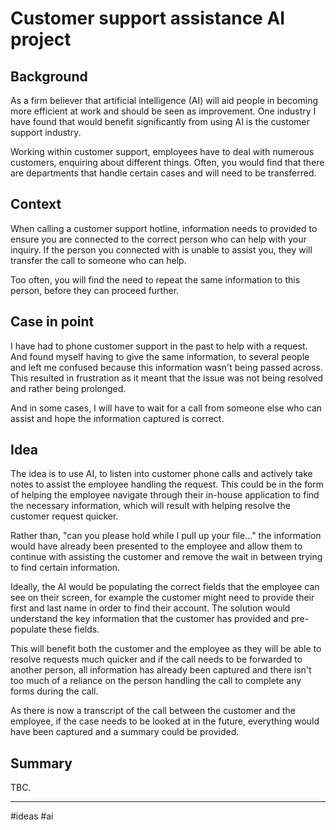 # Customer support assistance AI project

## Background

As a firm believer that artificial intelligence (AI) will aid people in becoming more efficient at work and should be seen as improvement. One industry I have found that would benefit significantly from using AI is the customer support industry.

Working within customer support, employees have to deal with numerous customers, enquiring about different things. Often, you would find that there are departments that handle certain cases and will need to be transferred.

## Context

When calling a customer support hotline, information needs to provided to ensure you are connected to the correct person who can help with your inquiry. If the person you connected with is unable to assist you, they will transfer the call to someone who can help.

Too often, you will find the need to repeat the same information to this person, before they can proceed further.

## Case in point

I have had to phone customer support in the past to help with a request. And found myself having to give the same information, to several people and left me confused because this information wasn't being passed across. This resulted in frustration as it meant that the issue was not being resolved and rather being prolonged.

And in some cases, I will have to wait for a call from someone else who can assist and hope the information captured is correct.

## Idea

The idea is to use AI, to listen into customer phone calls and actively take notes to assist the employee handling the request. This could be in the form of helping the employee navigate through their in-house application to find the necessary information, which will result with helping resolve the customer request quicker.

Rather than, "can you please hold while I pull up your file..." the information would have already been presented to the employee and allow them to continue with assisting the customer and remove the wait in between trying to find certain information.

Ideally, the AI would be populating the correct fields that the employee can see on their screen, for example the customer might need to provide their first and last name in order to find their account. The solution would understand the key information that the customer has provided and pre-populate these fields.

This will benefit both the customer and the employee as they will be able to resolve requests much quicker and if the call needs to be forwarded to another person, all information has already been captured and there isn't too much of a reliance on the person handling the call to complete any forms during the call.

As there is now a transcript of the call between the customer and the employee, if the case needs to be looked at in the future, everything would have been captured and a summary could be provided.

## Summary

TBC.

---
#ideas #ai 


